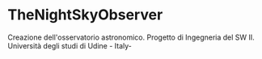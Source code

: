 # TheNightSkyObserver
Creazione dell'osservatorio astronomico.
Progetto di Ingegneria del SW II.
Università degli studi di Udine - Italy-
